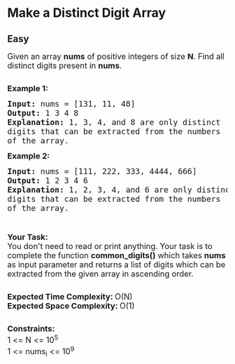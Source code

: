 # Make a Distinct Digit Array
## Easy
<div class="problem-statement" style="user-select: auto;">
                <p style="user-select: auto;"></p><p style="user-select: auto;"><span style="font-size: 18px; user-select: auto;">Given an array <strong style="user-select: auto;">nums</strong> of positive integers of size <strong style="user-select: auto;">N</strong>. Find&nbsp;all distinct digits present in <strong style="user-select: auto;">nums</strong>.</span><br style="user-select: auto;">
&nbsp;</p>

<p style="user-select: auto;"><span style="font-size: 18px; user-select: auto;"><strong style="user-select: auto;">Example 1:</strong></span></p>

<pre style="position: relative; user-select: auto;"><span style="font-size: 18px; user-select: auto;"><strong style="user-select: auto;">Input: </strong>nums = [131, 11, 48]
<strong style="user-select: auto;">Output: </strong>1 3 4 8
<strong style="user-select: auto;">Explanation: </strong>1, 3, 4, and 8 are only distinct
digits that can be extracted from the numbers
of the array.</span>
<div class="open_grepper_editor" title="Edit &amp; Save To Grepper" style="user-select: auto;"></div></pre>

<p style="user-select: auto;"><span style="font-size: 18px; user-select: auto;"><strong style="user-select: auto;">Example 2:</strong></span></p>

<pre style="position: relative; user-select: auto;"><span style="font-size: 18px; user-select: auto;"><strong style="user-select: auto;">Input: </strong>nums = [111, 222, 333, 4444, 666]
<strong style="user-select: auto;">Output: </strong>1 2 3 4 6
<strong style="user-select: auto;">Explanation: </strong>1, 2, 3, 4, and 6 are only distinct
digits that can be extracted from the numbers
of the array.</span>
<div class="open_grepper_editor" title="Edit &amp; Save To Grepper" style="user-select: auto;"></div></pre>

<p style="user-select: auto;">&nbsp;</p>

<p style="user-select: auto;"><span style="font-size: 18px; user-select: auto;"><strong style="user-select: auto;">Your Task:&nbsp;</strong><br style="user-select: auto;">
You don't need to read or print anything. Your task is to complete the function&nbsp;<strong style="user-select: auto;">common_digits()</strong>&nbsp;which takes <strong style="user-select: auto;">nums </strong>as input parameter and returns a list of digits which can be extracted from the given array in ascending order.</span><br style="user-select: auto;">
&nbsp;</p>

<p style="user-select: auto;"><span style="font-size: 18px; user-select: auto;"><strong style="user-select: auto;">Expected Time Complexity:&nbsp;</strong>O(N)<br style="user-select: auto;">
<strong style="user-select: auto;">Expected Space Complexity:&nbsp;</strong>O(1)</span><br style="user-select: auto;">
&nbsp;</p>

<p style="user-select: auto;"><span style="font-size: 18px; user-select: auto;"><strong style="user-select: auto;">Constraints:</strong><br style="user-select: auto;">
1 &lt;= N &lt;= 10<sup style="user-select: auto;">5</sup><br style="user-select: auto;">
1 &lt;= nums<sub style="user-select: auto;">i</sub>&nbsp;&lt;= 10<sup style="user-select: auto;">9</sup></span></p>
 <p style="user-select: auto;"></p>
            </div>